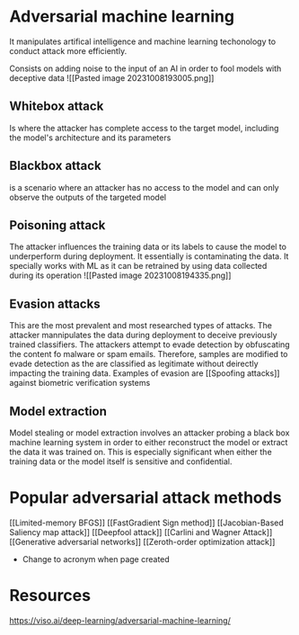 # Adversarial machine learning
It manipulates artifical intelligence and machine learning techonology to conduct attack more efficiently.

Consists on adding noise to the input of an AI in order to fool models with deceptive data
![[Pasted image 20231008193005.png]]

## Whitebox attack
Is where the attacker has complete access to the target model, including the model's architecture and its parameters

## Blackbox attack
is a scenario where an attacker has no access to the model and can only observe the outputs of the targeted model

## Poisoning attack
The attacker influences the training data or its labels to cause the model to underperform during deployment. It essentially is contaminating the data.
It specially works with ML as it can be retrained by using data collected during its operation
![[Pasted image 20231008194335.png]]

## Evasion attacks
This are the most prevalent and most researched types of attacks. The attacker mannipulates the data during deployment to deceive previously trained classifiers. 
The attackers attempt to evade detection by obfuscating the content fo malware or spam emails. Therefore, samples are modified to evade detection as the are classified as legitimate without deirectly impacting the training data. Examples of evasion are [[Spoofing attacks]] against biometric verification systems

## Model extraction
Model stealing or model extraction involves an attacker probing a black box machine learning system in order to either reconstruct the model or extract the data it was trained on. This is especially significant when either the training data or the model itself is sensitive and confidential.

# Popular adversarial attack methods
[[Limited-memory BFGS]]
[[FastGradient Sign method]]
[[Jacobian-Based Saliency map attack]]
[[Deepfool attack]]
[[Carlini and Wagner Attack]]
[[Generative adversarial networks]]
[[Zeroth-order optimization attack]]
* Change to acronym when page created

# Resources
https://viso.ai/deep-learning/adversarial-machine-learning/
